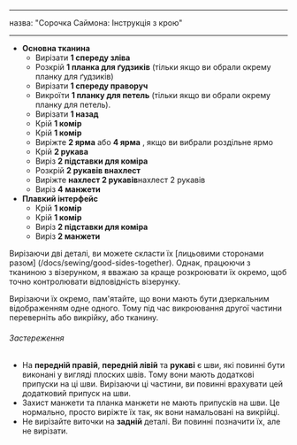 - - -
назва: "Сорочка Саймона: Інструкція з крою"
- - -

- **Основна тканина**
  - Вирізати **1 спереду зліва**
  - Розкрій **1 планка для ґудзиків** (тільки якщо ви обрали окрему планку для ґудзиків)
  - Вирізати **1 спереду праворуч**
  - Викроїти **1 планку для петель** (тільки якщо ви обрали окрему планку для петель).
  - Вирізати **1 назад**
  - Крій **1 комір**
  - Крій **1 комір**
  - Виріжте **2 ярма** або **4 ярма** , якщо ви вибрали роздільне ярмо
  - Крій **2 рукава**
  - Виріз **2 підставки для коміра**
  - Розкрій **2 рукавів внахлест**
  - Виріжте **нахлест 2 рукавів**нахлест 2 рукавів
  - Виріз **4 манжети**
- **Плавкий інтерфейс**
  - Крій **1 комір**
  - Крій **1 комір**
  - Виріз **2 підставки для коміра**
  - Виріз **2 манжети**

<Note>

Вирізаючи дві деталі, ви можете скласти їх [лицьовими сторонами разом] (/docs/sewing/good-sides-together).
Однак, працюючи з тканиною з візерунком, я вважаю за краще розкроювати їх окремо, щоб точно контролювати відповідність візерунку.

Вирізаючи їх окремо, пам'ятайте, що вони мають бути дзеркальним відображенням одне одного. Тому під час викроювання другої частини переверніть або викрійку, або тканину.

</Note>

<Warning>

###### Застереження

- На **передній правій**, **передній лівій** та **рукаві** є шви, які повинні бути виконані у вигляді плоских швів. Тому вони мають додаткові припуски на ці шви. Вирізаючи ці частини, ви повинні врахувати цей додатковий припуск на шви.
- Захист манжети та планка манжети не мають припусків на шви. Це нормально, просто виріжте їх так, як вони намальовані на викрійці.
- Не вирізайте виточки на **задній** деталі. Ви повинні позначити їх, але не вирізати.

</Warning>
